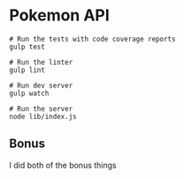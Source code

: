 # Pokemon API

    # Run the tests with code coverage reports
    gulp test

    # Run the linter
    gulp lint

    # Run dev server
    gulp watch

    # Run the server
    node lib/index.js

## Bonus

  I did both of the bonus things
